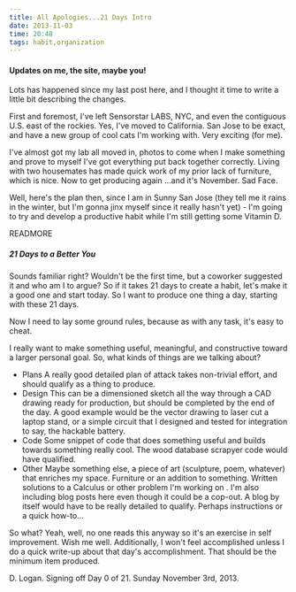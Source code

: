 ```yaml
---
title: All Apologies...21 Days Intro
date: 2013-11-03
time: 20:48
tags: habit,organization
---
```


#### Updates on me, the site, maybe you!

Lots has happened since my last post here, and I thought it time to write a little
bit describing the changes. 

First and foremost, I've left Sensorstar LABS, NYC, and even the contiguous U.S. east
of the rockies. Yes, I've moved to California. San Jose to be exact, and have a new 
group of cool cats I'm working with. Very exciting (for me).

I've almost got my lab all moved in, photos to come when I make something and prove
to myself I've got everything put back together correctly. Living with two housemates
has made quick work of my prior lack of furniture, which is nice. Now to get producing
again ...and it's November. Sad Face.

Well, here's the plan then, since I am in Sunny San Jose (they tell me it rains in the
winter, but I'm gonna jinx myself since it really hasn't yet) - I'm going to try and 
develop a productive habit while I'm still getting some Vitamin D.

READMORE

##### 21 Days to a Better You 

Sounds familiar right? Wouldn't be the first time, but a coworker suggested it and 
who am I to argue? So if it takes 21 days to create a habit, let's make it a good one 
and start today. So I want to produce one thing a day, starting with these 21 days.

Now I need to lay some ground rules, because as with any task, it's easy to cheat. 

I really want to make something useful, meaningful, and constructive toward a larger 
personal goal. So, what kinds of things are we talking about? 

  * Plans 
      A really good detailed plan of attack takes non-trivial effort, and should 
      qualify as a thing to produce.
  * Design
      This can be a dimensioned sketch all the way through a CAD drawing ready for 
      production, but should be completed by the end of the day. A good example 
      would be the vector drawing to laser cut a laptop stand, or a simple circuit
      that I designed and tested for integration to say, the hackable battery.
  * Code
      Some snippet of code that does something useful and builds towards something 
      really cool. The wood database scrapyer code would have qualified.
  * Other
      Maybe something else, a piece of art (sculpture, poem, whatever) that enriches
      my space. Furniture or an addition to something. Written solutions to a Calculus
      or other problem I'm working on . I'm also including blog posts
      here even though it could be a cop-out. A blog by itself would have to be really 
      detailed to qualify. Perhaps instructions or a quick how-to...

So what? Yeah, well, no one reads this anyway so it's an exercise in self improvement. 
Wish me well. Additionally, I won't feel accomplished unless I do a quick write-up about 
that day's accomplishment. That should be the minimum item produced.


D. Logan. Signing off Day 0 of 21. Sunday November 3rd, 2013.

